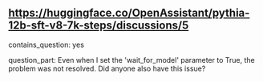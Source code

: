## https://huggingface.co/OpenAssistant/pythia-12b-sft-v8-7k-steps/discussions/5

contains_question: yes

question_part: Even when I set the 'wait_for_model' parameter to True, the problem was not resolved. Did anyone also have this issue?